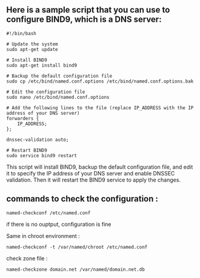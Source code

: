 ## Here is a sample script that you can use to configure BIND9, which is a DNS server:

```
#!/bin/bash

# Update the system
sudo apt-get update

# Install BIND9
sudo apt-get install bind9

# Backup the default configuration file
sudo cp /etc/bind/named.conf.options /etc/bind/named.conf.options.bak

# Edit the configuration file
sudo nano /etc/bind/named.conf.options

# Add the following lines to the file (replace IP_ADDRESS with the IP address of your DNS server)
forwarders {
    IP_ADDRESS;
};

dnssec-validation auto;

# Restart BIND9
sudo service bind9 restart

```

This script will install BIND9, backup the default configuration file, and edit it to specify the IP address of your DNS server and enable DNSSEC validation.
Then it will restart the BIND9 service to apply the changes.

## commands to check the configuration :

```
named-checkconf /etc/named.conf
```

if there is no ouptput, configuration is fine
<br>  

Same in chroot environment :
```
named-checkconf -t /var/named/chroot /etc/named.conf 
```
check zone file :
```
named-checkzone domain.net /var/named/domain.net.db 
```

